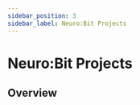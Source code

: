 ```yaml
---
sidebar_position: 3
sidebar_label: Neuro:Bit Projects
---
```


# Neuro:Bit Projects #

## Overview ##
